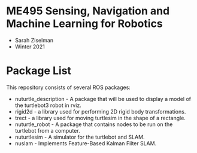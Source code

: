 # ME495 Sensing, Navigation and Machine Learning for Robotics
* Sarah Ziselman
* Winter 2021
# Package List
This repository consists of several ROS packages:
- nuturtle_description - A package that will be used to display a model of the turtlebot3 robot in rviz.
- rigid2d - a library used for performing 2D rigid body transformations.
- trect - a library used for moving turtlesim in the shape of a rectangle.
- nuturtle_robot - A package that contains nodes to be run on the turtlebot from a computer.
- nuturtlesim - A simulator for the turtlebot and SLAM.
- nuslam - Implements Feature-Based Kalman Filter SLAM.